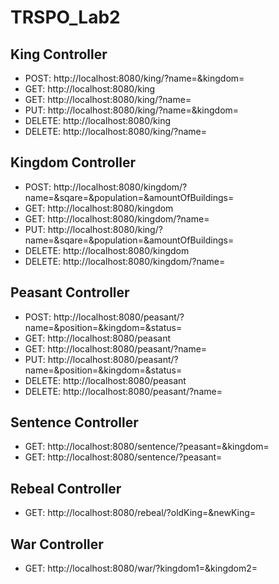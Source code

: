 # TRSPO_Lab2 

## King Controller
- POST: http://localhost:8080/king/?name=&kingdom=
- GET: http://localhost:8080/king
- GET: http://localhost:8080/king/?name=
- PUT: http://localhost:8080/king/?name=&kingdom=
- DELETE: http://localhost:8080/king
- DELETE: http://localhost:8080/king/?name=

## Kingdom Controller
- POST: http://localhost:8080/kingdom/?name=&sqare=&population=&amountOfBuildings=
- GET: http://localhost:8080/kingdom
- GET: http://localhost:8080/kingdom/?name=
- PUT: http://localhost:8080/king/?name=&sqare=&population=&amountOfBuildings=
- DELETE: http://localhost:8080/kingdom
- DELETE: http://localhost:8080/kingdom/?name=

## Peasant Controller
- POST: http://localhost:8080/peasant/?name=&position=&kingdom=&status=
- GET: http://localhost:8080/peasant
- GET: http://localhost:8080/peasant/?name=
- PUT: http://localhost:8080/peasant/?name=&position=&kingdom=&status=
- DELETE: http://localhost:8080/peasant
- DELETE: http://localhost:8080/peasant/?name=

## Sentence Controller
- GET: http://localhost:8080/sentence/?peasant=&kingdom=
- GET: http://localhost:8080/sentence/?peasant=

## Rebeal Controller
- GET: http://localhost:8080/rebeal/?oldKing=&newKing=

## War Controller
- GET: http://localhost:8080/war/?kingdom1=&kingdom2=
